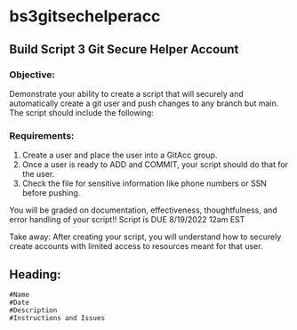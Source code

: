 # bs3gitsechelperacc

## Build Script 3 Git Secure Helper Account

### Objective: 

Demonstrate your ability to create a script that will securely and automatically create a git user and push changes to any branch but main. The script should include the following: 

### Requirements: 

1. Create a user and place the user into a GitAcc group.
2. Once a user is ready to ADD and COMMIT, your script should do that for the user.
3. Check the file for sensitive information like phone numbers or SSN before pushing.

You will be graded on documentation, effectiveness, thoughtfulness, and error handling of your script!!
Script is DUE 8/19/2022 12am EST

Take away: After creating your script, you will understand how to securely create accounts with limited access to resources meant for that user. 

## Heading:

```
#Name
#Date
#Description
#Instructions and Issues
```
